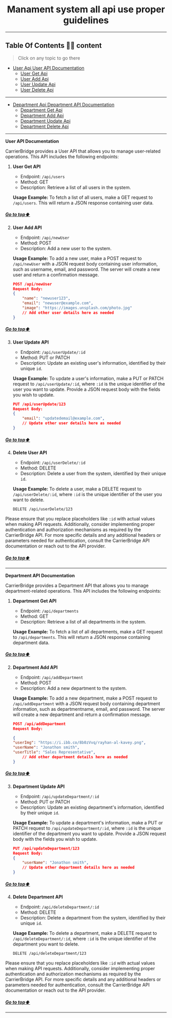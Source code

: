 <h1 align="center">Manament system all api use proper guidelines</h1>

---

[//]: # "Table of Content"

<a name="top"></a>

## Table Of Contents 🙋‍♂️ content

> Click on any topic to go there

- [User Api User API Documentation](#user)
  - [User Get Api](#user-get)
  - [User Add Api](#user-add)
  - [User Update Api](#user-update)
  - [User Delete Api](#user-delete)

---

- [Department Api Department API Documentation](#department)
  - [Department Get Api](#department-get)
  - [Department Add Api](#department-add)
  - [Department Update Api](#department-update)
  - [Department Delete Api](#department-delete)

---


<!-- - [Blog Api Blog API Documentation](#blog)
  - [Blog Get Api](#blog-get)
  - [Blog Add Api](#blog-add)
  - [Blog Update Api](#blog-update)
  - [Blog Delete Api](#blog-delete)

--- -->




<a name="user"></a>

**User API Documentation**

CarrierBridge provides a User API that allows you to manage user-related operations. This API includes the following endpoints:

<a name="user-get"></a>

1. **User Get API**

   - Endpoint: `/api/users`
   - Method: GET
   - Description: Retrieve a list of all users in the system.

   **Usage Example:**
   To fetch a list of all users, make a GET request to `/api/users`. This will return a JSON response containing user data.

##### [Go to top:arrow_up: ](#top)

<a name="user-add"></a>

2. **User Add API**

   - Endpoint: `/api/newUser`
   - Method: POST
   - Description: Add a new user to the system.

   **Usage Example:**
   To add a new user, make a POST request to `/api/newUser` with a JSON request body containing user information, such as username, email, and password. The server will create a new user and return a confirmation message.

   ```json
   POST /api/newUser
   Request Body:
   {
       "name": "newuser123",
       "email": "newuser@example.com",
       "image": "https://images.unsplash.com/photo.jpg"
       // Add other user details here as needed
   }
   ```

##### [Go to top:arrow_up: ](#top)

<a name="user-update"></a>

3. **User Update API**

   - Endpoint: `/api/userUpdate/:id`
   - Method: PUT or PATCH
   - Description: Update an existing user's information, identified by their unique `id`.

   **Usage Example:**
   To update a user's information, make a PUT or PATCH request to `/api/userUpdate/:id`, where `:id` is the unique identifier of the user you want to update. Provide a JSON request body with the fields you wish to update.

   ```json
   PUT /api/userUpdate/123
   Request Body:
   {
       "email": "updatedemail@example.com",
       // Update other user details here as needed
   }
   ```

##### [Go to top:arrow_up: ](#top)

<a name="user-delete"></a>

4. **Delete User API**

   - Endpoint: `/api/userDelete/:id`
   - Method: DELETE
   - Description: Delete a user from the system, identified by their unique `id`.

   **Usage Example:**
   To delete a user, make a DELETE request to `/api/userDelete/:id`, where `:id` is the unique identifier of the user you want to delete.

   ```
   DELETE /api/userDelete/123
   ```

Please ensure that you replace placeholders like `:id` with actual values when making API requests. Additionally, consider implementing proper authentication and authorization mechanisms as required by the CarrierBridge API. For more specific details and any additional headers or parameters needed for authentication, consult the CarrierBridge API documentation or reach out to the API provider.

##### [Go to top:arrow_up: ](#top)

---

<a name="department"></a>

**Department API Documentation**

CarrierBridge provides a Department API that allows you to manage department-related operations. This API includes the following endpoints:

<a name="department-get"></a>

1. **Department Get API**

   - Endpoint: `/api/departments`
   - Method: GET
   - Description: Retrieve a list of all departments in the system.

   **Usage Example:**
   To fetch a list of all departments, make a GET request to `/api/departments`. This will return a JSON response containing department data.

##### [Go to top:arrow_up: ](#top)

<a name="department-add"></a>

2. **Department Add API**

   - Endpoint: `/api/addDepartment`
   - Method: POST
   - Description: Add a new department to the system.

   **Usage Example:**
   To add a new department, make a POST request to `/api/addDepartment` with a JSON request body containing department information, such as departmentname, email, and password. The server will create a new department and return a confirmation message.

   ```json
   POST /api/addDepartment
   Request Body:

   {
   "userImg": "https://i.ibb.co/8b0zVvq/rayhan-al-kavey.png",
   "userName": "Jonathon smith",
   "userTitle": "Sales Representative",
       // Add other department details here as needed
   }
   ```

##### [Go to top:arrow_up: ](#top)

<a name="department-update"></a>

3. **Department Update API**

   - Endpoint: `/api/updateDepartment/:id`
   - Method: PUT or PATCH
   - Description: Update an existing department's information, identified by their unique `id`.

   **Usage Example:**
   To update a department's information, make a PUT or PATCH request to `/api/updateDepartment/:id`, where `:id` is the unique identifier of the department you want to update. Provide a JSON request body with the fields you wish to update.

   ```json
   PUT /api/updateDepartment/123
   Request Body:
   {
       "userName": "Jonathon smith",
       // Update other department details here as needed
   }
   ```

##### [Go to top:arrow_up: ](#top)

<a name="department-delete"></a>

4. **Delete Department API**

   - Endpoint: `/api/deleteDepartment/:id`
   - Method: DELETE
   - Description: Delete a department from the system, identified by their unique `id`.

   **Usage Example:**
   To delete a department, make a DELETE request to `/api/deleteDepartment/:id`, where `:id` is the unique identifier of the department you want to delete.

   ```
   DELETE /api/deleteDepartment/123
   ```

Please ensure that you replace placeholders like `:id` with actual values when making API requests. Additionally, consider implementing proper authentication and authorization mechanisms as required by the CarrierBridge API. For more specific details and any additional headers or parameters needed for authentication, consult the CarrierBridge API documentation or reach out to the API provider.

##### [Go to top:arrow_up: ](#top)


---

<!--
<a name="blog"></a>

**Blog API Documentation**

CarrierBridge provides a Blog API that allows you to manage blog-related operations. This API includes the following endpoints:

<a name="blog-get"></a>

1. **Blog Get API**

   - Endpoint: `/api/blogs`
   - Method: GET
   - Description: Retrieve a list of all blogs in the system.

   **Usage Example:**
   To fetch a list of all blogs, make a GET request to `/api/blogs`. This will return a JSON response containing blog data.

##### [Go to top:arrow_up: ](#top)

<a name="blog-add"></a>

2. **Blog Add API**

   - Endpoint: `/api/newBlog`
   - Method: POST
   - Description: Add a new blog to the system.

   **Usage Example:**
   To add a new blog, make a POST request to `/api/newBlog` with a JSON request body containing blog information, such as blogname, email, and password. The server will create a new blog and return a confirmation message.

   ```json
   POST /api/newBlog
   Request Body:

   {
   "imgSrc": "https://i.ibb.co/4ttvcdJ/interview.jpg",
  "date": "March 25, 2023",
  "comment": "Great advice!",
  "title": "5 Tips For A Successful Job Interview",
       // Add other blog details here as needed
   }
   ```

##### [Go to top:arrow_up: ](#top)

<a name="blog-update"></a>

3. **Blog Update API**

   - Endpoint: `/api/blogUpdate/:id`
   - Method: PUT or PATCH
   - Description: Update an existing blog's information, identified by their unique `id`.

   **Usage Example:**
   To update a blog's information, make a PUT or PATCH request to `/api/blogUpdate/:id`, where `:id` is the unique identifier of the blog you want to update. Provide a JSON request body with the fields you wish to update.

   ```json
   PUT /api/blogUpdate/123
   Request Body:
   {
       "title": "Tips For Succeeding In A Remote Job",
       // Update other blog details here as needed
   }
   ```

##### [Go to top:arrow_up: ](#top)

<a name="blog-delete"></a>

4. **Delete Blog API**

   - Endpoint: `/api/blogDelete/:id`
   - Method: DELETE
   - Description: Delete a blog from the system, identified by their unique `id`.

   **Usage Example:**
   To delete a blog, make a DELETE request to `/api/blogDelete/:id`, where `:id` is the unique identifier of the blog you want to delete.

   ```
   DELETE /api/blogDelete/123
   ```

Please ensure that you replace placeholders like `:id` with actual values when making API requests. Additionally, consider implementing proper authentication and authorization mechanisms as required by the CarrierBridge API. For more specific details and any additional headers or parameters needed for authentication, consult the CarrierBridge API documentation or reach out to the API provider.

##### [Go to top:arrow_up: ](#top)

 -->

